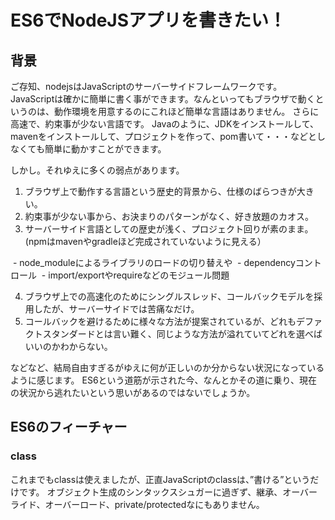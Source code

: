 # ES6でNodeJSアプリを書きたい！

## 背景

ご存知、nodejsはJavaScriptのサーバーサイドフレームワークです。
JavaScriptは確かに簡単に書く事ができます。なんといってもブラウザで動くというのは、動作環境を用意するのにこれほど簡単な言語はありません。
さらに高速で、約束事が少ない言語です。
Javaのように、JDKをインストールして、mavenをインストールして、プロジェクトを作って、pom書いて・・・などとしなくても簡単に動かすことができます。

しかし。それゆえに多くの弱点があります。

1. ブラウザ上で動作する言語という歴史的背景から、仕様のばらつきが大きい。
2. 約束事が少ない事から、お決まりのパターンがなく、好き放題のカオス。
3. サーバーサイド言語としての歴史が浅く、プロジェクト回りが素のまま。(npmはmavenやgradleほど完成されていないように見える）

  - node_moduleによるライブラリのロードの切り替えや
  - dependencyコントロール
  - import/exportやrequireなどのモジュール問題
 
4. ブラウザ上での高速化のためにシングルスレッド、コールバックモデルを採用したが、サーバーサイドでは苦痛なだけ。
5. コールバックを避けるために様々な方法が提案されているが、どれもデファクトスタンダードとは言い難く、同じような方法が溢れていてどれを選べばいいのかわからない。

などなど、結局自由すぎるがゆえに何が正しいのか分からない状況になっているように感じます。
ES6という道筋が示された今、なんとかその道に乗り、現在の状況から逃れたいという思いがあるのではないでしょうか。

## ES6のフィーチャー

### class

これまでもclassは使えましたが、正直JavaScriptのclassは、”書ける”というだけです。
オブジェクト生成のシンタックスシュガーに過ぎず、継承、オーバーライド、オーバーロード、private/protectedなにもありません。



